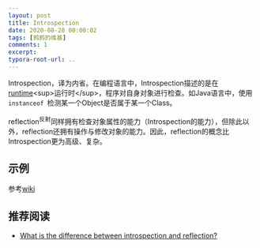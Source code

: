 ```yaml
---
layout: post
title: Introspection
date: 2020-08-28 00:00:02
tags: [鸦鸦的维基]
comments: 1
excerpt:
typora-root-url: ..
---
```


Introspection，译为内省。在编程语言中，Introspection描述的是在[runtime](https://en.wikipedia.org/wiki/Run_time_(program_lifecycle_phase))<sup>运行时</sup>，程序对自身对象进行检查。如Java语言中，使用`instanceof `检测某一个Object是否属于某一个Class。

reflection<sup>反射</sup>同样拥有检查对象属性的能力（Introspection的能力），但除此以外，reflection还拥有操作与修改对象的能力。因此，reflection的概念比Introspection更为高级、复杂。

## 示例

参考[wiki](https://en.wikipedia.org/wiki/Type_introspection)

## 推荐阅读

- [What is the difference between introspection and reflection?](https://stackoverflow.com/a/25199156/4883754)